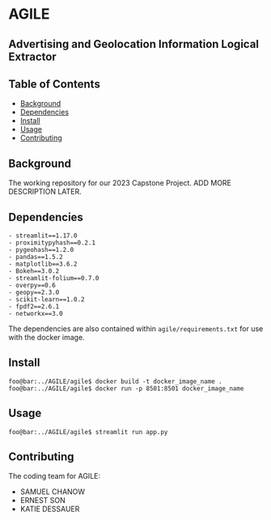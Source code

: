 # AGILE
## Advertising and Geolocation Information Logical Extractor

## Table of Contents

- [Background](#background)
- [Dependencies](#dependencies)
- [Install](#install)
- [Usage](#usage)
- [Contributing](#contributing)

## Background

The working repository for our 2023 Capstone Project. ADD MORE DESCRIPTION LATER.

## Dependencies

```
- streamlit==1.17.0
- proximitypyhash==0.2.1
- pygeohash==1.2.0
- pandas==1.5.2
- matplotlib==3.6.2
- Bokeh==3.0.2
- streamlit-folium==0.7.0
- overpy==0.6
- geopy==2.3.0
- scikit-learn==1.0.2
- fpdf2==2.6.1
- networkx==3.0
```
The dependencies are also contained within `agile/requirements.txt` for use with the docker image.

## Install

```
foo@bar:../AGILE/agile$ docker build -t docker_image_name .
foo@bar:../AGILE/agile$ docker run -p 8501:8501 docker_image_name
```

## Usage

```
foo@bar:../AGILE/agile$ streamlit run app.py
```

## Contributing

The coding team for AGILE:

- SAMUEL CHANOW
- ERNEST SON
- KATIE DESSAUER
